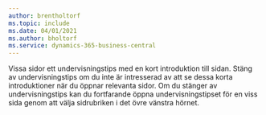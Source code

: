 ```yaml
---
author: brentholtorf
ms.topic: include
ms.date: 04/01/2021
ms.author: bholtorf
ms.service: dynamics-365-business-central
---
```

Vissa sidor ett undervisningstips med en kort introduktion till sidan. Stäng av undervisningstips om du inte är intresserad av att se dessa korta introduktioner när du öppnar relevanta sidor. Om du stänger av undervisningstips kan du fortfarande öppna undervisningstipset för en viss sida genom att välja sidrubriken i det övre vänstra hörnet.  
